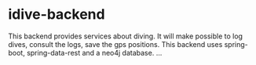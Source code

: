 # idive-backend

This backend provides services about diving. It will make possible to log dives, consult the logs, save the gps positions.
This backend uses spring-boot, spring-data-rest and a neo4j database.
...
